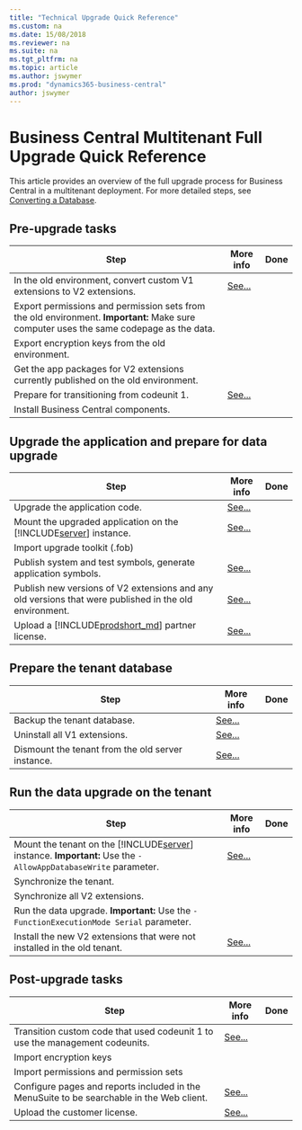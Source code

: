 ```yaml
---
title: "Technical Upgrade Quick Reference"
ms.custom: na
ms.date: 15/08/2018
ms.reviewer: na
ms.suite: na
ms.tgt_pltfrm: na
ms.topic: article
ms.author: jswymer
ms.prod: "dynamics365-business-central"
author: jswymer
---
```

# Business Central Multitenant Full Upgrade Quick Reference 

This article provides an overview of the full upgrade process for Business Central in a multitenant deployment. For more detailed steps, see [Converting a Database](Converting-a-database.md).

## Pre-upgrade tasks 
 
|Step|More info| Done |
|----|-----------|--|
|In the old environment, convert custom V1 extensions to V2 extensions.|[See...](../developer/devenv-upgrade-v1-to-v2-overview.md)||
|Export permissions and permission sets from the old environment. **Important:** Make sure computer uses the same codepage as the data.|||
|Export encryption keys from the old environment.|||
|Get the app packages for V2 extensions currently published on the old environment.|||
|Prepare for transitioning from codeunit 1.|[See...](transition-from-codeunit1.md)|
|Install Business Central components.|||

## Upgrade the application and prepare for data upgrade

|Step|More info| Done |
|----|-----------|--|
|Upgrade the application code.|[See...](transition-from-codeunit1.md)|
|Mount the upgraded application on the [!INCLUDE[server](../developer/includes/server.md)] instance.|[See...](../developer/devenv-upgrade-v1-to-v2-overview.md)||
|Import upgrade toolkit (.fob)|||
|Publish system and test symbols, generate application symbols.|[See...](transition-from-codeunit1.md)|
|Publish new versions of V2 extensions and any old versions that were published in the old environment.|[See...](../developer/devenv-upgrade-v1-to-v2-overview.md)||
|Upload a [!INCLUDE[prodshort_md](../developer/includes/prodshort.md)] partner license.|[See...](../cside/cside-upload-licence-file.md)||

## Prepare the tenant database

|Step|More info| Done |
|----|-----------|--|
|Backup the tenant database.|[See...](http://go.microsoft.com/fwlink/?LinkID=296465)||
|Uninstall all V1 extensions.|[See...](https://docs.microsoft.com/en-us/powershell/module/microsoft.dynamics.nav.apps.management/uninstall-navapp)||
|Dismount the tenant from the old server instance.|[See...](../cside/cside-compiling-objects.md)||

## Run the data upgrade on the tenant

|Step|More info| Done |
|----|-----------|--|
|Mount the tenant on the [!INCLUDE[server](../developer/includes/server.md)] instance. **Important:** Use the `-AllowAppDatabaseWrite` parameter.|[See...](../developer/devenv-upgrade-v1-to-v2-overview.md)|
|Synchronize the tenant.|||
|Synchronize all V2 extensions.|||
|Run the data upgrade. **Important:** Use the `-FunctionExecutionMode Serial` parameter.  |||
|Install the new V2 extensions that were not installed in the old tenant.|[See...](https://docs.microsoft.com/en-us/powershell/module/microsoft.dynamics.nav.apps.management/install-navapp)|


## Post-upgrade tasks 
|Step|More info| Done |
|----|-----------|--|
|Transition custom code that used codeunit 1 to use the management codeunits.|[See...](transition-from-codeunit1.md)||
|Import encryption keys|||
|Import permissions and permission sets|||
|Configure pages and reports included in the MenuSuite to be searchable in the Web client. |[See...](upgrade-pages-report-for-search.md) ||
|Upload the customer license. |[See...](../cside/cside-upload-licence-file.md)||